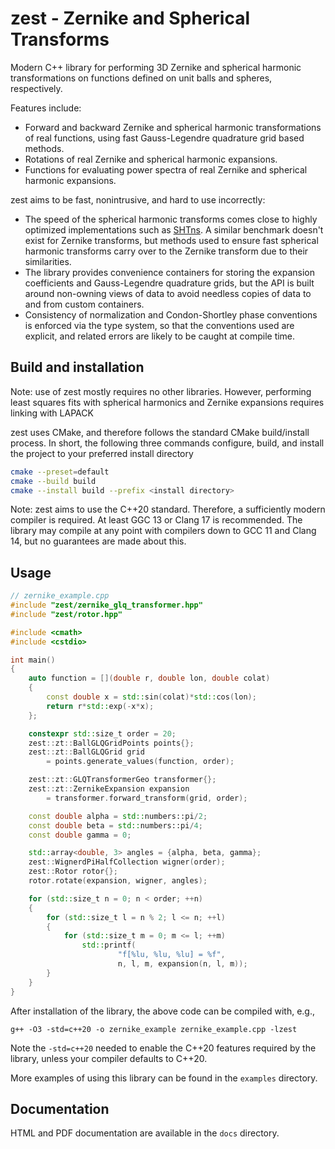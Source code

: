 # zest - Zernike and Spherical Transforms

Modern C++ library for performing 3D Zernike and spherical harmonic transformations on functions defined on unit balls and spheres, respectively.

Features include:
- Forward and backward Zernike and spherical harmonic transformations of real functions, using fast Gauss-Legendre quadrature grid based methods.
- Rotations of real Zernike and spherical harmonic expansions.
- Functions for evaluating power spectra of real Zernike and spherical harmonic expansions.

zest aims to be fast, nonintrusive, and hard to use incorrectly:
- The speed of the spherical harmonic transforms comes close to highly optimized implementations such as [SHTns](https://nschaeff.bitbucket.io/shtns/). A similar benchmark doesn't exist for Zernike transforms, but methods used to ensure fast spherical harmonic transforms carry over to the Zernike transform due to their similarities.
- The library provides convenience containers for storing the expansion coefficients and Gauss-Legendre quadrature grids, but the API is built around non-owning views of data to avoid needless copies of data to and from custom containers.
- Consistency of normalization and Condon-Shortley phase conventions is enforced via the type system, so that the conventions used are explicit, and related errors are likely to be caught at compile time.

## Build and installation

Note: use of zest mostly requires no other libraries. However, performing least squares fits with spherical harmonics and Zernike expansions requires linking with LAPACK

zest uses CMake, and therefore follows the standard CMake build/install process. In short, the following three commands configure, build, and install the project to your preferred install directory
```bash
cmake --preset=default
cmake --build build
cmake --install build --prefix <install directory>
```
Note: zest aims to use the C++20 standard. Therefore, a sufficiently modern compiler is required. At least GGC 13 or Clang 17 is recommended. The library may compile at any point with compilers down to GCC 11 and Clang 14, but no guarantees are made about this.

## Usage

```cpp
// zernike_example.cpp
#include "zest/zernike_glq_transformer.hpp"
#include "zest/rotor.hpp"

#include <cmath>
#include <cstdio>

int main()
{
    auto function = [](double r, double lon, double colat)
    {
        const double x = std::sin(colat)*std::cos(lon);
        return r*std::exp(-x*x);
    };

    constexpr std::size_t order = 20;
    zest::zt::BallGLQGridPoints points{};
    zest::zt::BallGLQGrid grid
        = points.generate_values(function, order);

    zest::zt::GLQTransformerGeo transformer{};
    zest::zt::ZernikeExpansion expansion
        = transformer.forward_transform(grid, order);

    const double alpha = std::numbers::pi/2;
    const double beta = std::numbers::pi/4;
    const double gamma = 0;

    std::array<double, 3> angles = {alpha, beta, gamma};
    zest::WignerdPiHalfCollection wigner(order);
    zest::Rotor rotor{};
    rotor.rotate(expansion, wigner, angles);

    for (std::size_t n = 0; n < order; ++n)
    {
        for (std::size_t l = n % 2; l <= n; ++l)
        {
            for (std::size_t m = 0; m <= l; ++m)
                std::printf(
                        "f[%lu, %lu, %lu] = %f",
                        n, l, m, expansion(n, l, m));
        }
    }
}
```
After installation of the library, the above code can be compiled with, e.g.,
```
g++ -O3 -std=c++20 -o zernike_example zernike_example.cpp -lzest
```
Note the `-std=c++20` needed to enable the C++20 features required by the library, unless your compiler defaults to C++20.

More examples of using this library can be found in the `examples` directory.

## Documentation

HTML and PDF documentation are available in the `docs` directory.

